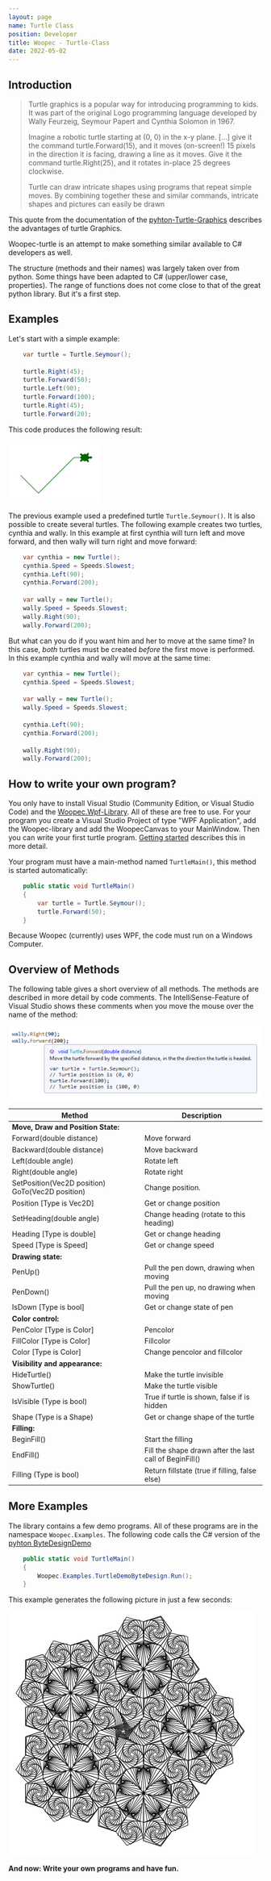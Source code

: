 ```yaml
---
layout: page
name: Turtle Class
position: Developer
title: Woopec - Turtle-Class
date: 2022-05-02
---
```



## Introduction

> Turtle graphics is a popular way for introducing programming to kids. It was part of the original Logo programming language developed by Wally Feurzeig, Seymour Papert and Cynthia Solomon in 1967.
> 
> Imagine a robotic turtle starting at (0, 0) in the x-y plane. [...] give it the command turtle.Forward(15), and it moves (on-screen!) 15 pixels in the direction it is facing, drawing a line as it moves. Give it the command turtle.Right(25), and it rotates in-place 25 degrees clockwise.
>
> Turtle can draw intricate shapes using programs that repeat simple moves. By combining together these and similar commands, intricate shapes and pictures can easily be drawn

This quote from the documentation of the [pyhton-Turtle-Graphics](https://docs.python.org/3/library/turtle.html#module-turtle) describes the advantages of turtle Graphics.

Woopec-turtle is an attempt to make something similar available to C# developers as well. 

The structure (methods and their names) was largely taken over from python. Some things have been adapted to C# (upper/lower case, properties). The range of functions does not come close to that of the great python library. But it's a first step.

## Examples

Let's start with a simple example:
```csharp
    var turtle = Turtle.Seymour();

    turtle.Right(45);
    turtle.Forward(50);
    turtle.Left(90);
    turtle.Forward(100);
    turtle.Right(45);
    turtle.Forward(20);
```
This code produces the following result:

![Result of simple example](./FirstSample.png)

The previous example used a predefined turtle `Turtle.Seymour()`. It is also possible to create several turtles.
The following example creates two turtles, cynthia and wally. In this example at first cynthia will turn left and 
move forward, and then wally will turn right and move forward:
```csharp
    var cynthia = new Turtle();
    cynthia.Speed = Speeds.Slowest;
    cynthia.Left(90);
    cynthia.Forward(200);

    var wally = new Turtle();
    wally.Speed = Speeds.Slowest;
    wally.Right(90);
    wally.Forward(200);
```

But what can you do if you want him and her to move at the same time? In this case, *both* turtles must be created *before*
the first move is performed. In this example cynthia and wally will move at the same time:
```csharp
    var cynthia = new Turtle();
    cynthia.Speed = Speeds.Slowest;

    var wally = new Turtle();
    wally.Speed = Speeds.Slowest;

    cynthia.Left(90);
    cynthia.Forward(200);

    wally.Right(90);
    wally.Forward(200);
```

## How to write your own program?

You only have to install Visual Studio (Community Edition, or Visual Studio Code) and the [Woopec.Wpf-Library](https://www.nuget.org/packages/Woopec.Wpf). 
All of these are free to use. For your program you create a Visual Studio Project of type 
"WPF Application", add the Woopec-library and add the WoopecCanvas to your MainWindow. 
Then you can write your first turtle program. [Getting started](./GettingStarted.md) describes this in more detail.


Your program must have a main-method named `TurtleMain()`, this method is started automatically:

```csharp
    public static void TurtleMain()
    {
        var turtle = Turtle.Seymour();
        turtle.Forward(50);
    }
```

Because Woopec (currently) uses WPF, the code must run on a Windows Computer.

## Overview of Methods

The following table gives a short overview of all methods. The methods are described in more detail by code comments.
The IntelliSense-Feature of Visual Studio shows these comments when you move the mouse over the name of the method:

![IntelliSense](./IntelliSense.png)

| Method                                           | Description                                           |
|--------------------------------------------------|-------------------------------------------------------|
| **Move, Draw and Position State:**
| Forward(double distance)                         | Move forward                                          |
| Backward(double distance)                        | Move backward                                         |
| Left(double angle)                               | Rotate left                                           |
| Right(double angle)                              | Rotate right                                          |
| SetPosition(Vec2D position) GoTo(Vec2D position) | Change position.                                      |
| Position [Type is Vec2D]                         | Get or change position                                |
| SetHeading(double angle)                         | Change heading (rotate to this heading)               |
| Heading [Type is double]                         | Get or change heading                                 |
| Speed [Type is Speed]                            | Get or change speed                                   |
| **Drawing state:**
| PenUp()                                          | Pull the pen down, drawing when moving                                                       |
| PenDown()                                        | Pull the pen up, no drawing when moving                                                       |
| IsDown [Type is bool]                            | Get or change state of pen                            |
| **Color control:**
| PenColor [Type is Color]                         | Pencolor                                              |
| FillColor [Type is Color]                        | Fillcolor                                             |
| Color [Type is Color]                            | Change pencolor and fillcolor                         |
| **Visibility and appearance:**
| HideTurtle()                                     | Make the turtle invisible                             |
| ShowTurtle()                                     | Make the turtle visible                               |
| IsVisible (Type is bool)                         | True if turtle is shown, false if is hidden           |
| Shape (Type is a Shape)                          | Get or change shape of the turtle                     |
| **Filling:**
| BeginFill()                                      | Start the filling                                     |
| EndFill()                                        | Fill the shape drawn after the last call of BeginFill()|
| Filling (Type is bool)                           | Return fillstate (true if filling, false else)        |

## More Examples

The library contains a few demo programs. All of these programs are in the namespace
`Woopec.Examples`. The following code calls the C# version of the [pyhton ByteDesignDemo](https://github.com/python/cpython/blob/main/Lib/turtledemo/bytedesign.py) 

```csharp
    public static void TurtleMain()
    {
        Woopec.Examples.TurtleDemoByteDesign.Run();
    }
```

This example generates the following picture in just a few seconds:

![Byte Design Demo](./ByteDesignDemo.png)


**And now: Write your own programs and have fun.**




